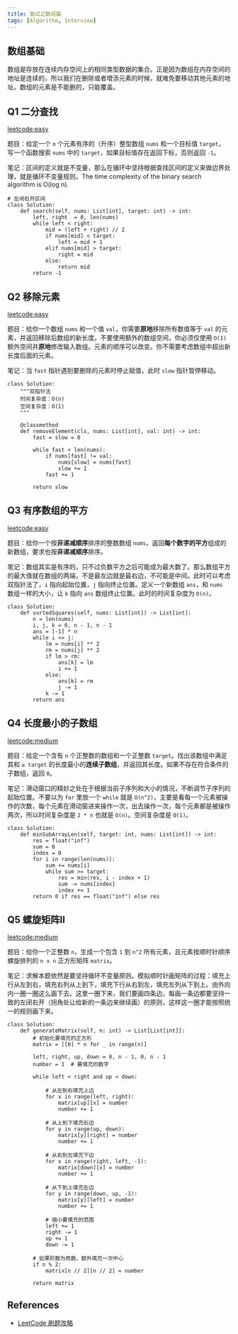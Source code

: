 ```yaml
---
title: 面试之数组篇
tags: [Algorithm, Interview]
---
```


## 数组基础
数组是存放在连续内存空间上的相同类型数据的集合。正是因为数组在内存空间的地址是连续的，所以我们在删除或者增添元素的时候，就难免要移动其他元素的地址。数组的元素是不能删的，只能覆盖。

## Q1 二分查找
[leetcode:easy](https://leetcode-cn.com/problems/binary-search/)

题目：给定一个 `n` 个元素有序的（升序）整型数组 `nums` 和一个目标值 `target`，写一个函数搜索 `nums` 中的 `target`，如果目标值存在返回下标，否则返回 `-1`。

笔记：区间的定义就是不变量，那么在循环中坚持根据查找区间的定义来做边界处理，就是循环不变量规则。The time complexity of the binary search algorithm is O(log n).

```
# 左闭右开区间
class Solution:
    def search(self, nums: List[int], target: int) -> int:
        left, right  = 0, len(nums)
        while left < right:
            mid = (left + right) // 2
            if nums[mid] < target:
                left = mid + 1
            elif nums[mid] > target:
                right = mid
            else:
                return mid
        return -1
```

## Q2 移除元素
[leetcode:easy](https://leetcode-cn.com/problems/remove-element/)

题目：给你一个数组 `nums` 和一个值 `val`，你需要**原地**移除所有数值等于 `val` 的元素，并返回移除后数组的新长度。不要使用额外的数组空间，你必须仅使用 `O(1)` 额外空间并**原地**修改输入数组。元素的顺序可以改变。你不需要考虑数组中超出新长度后面的元素。

笔记：当 `fast` 指针遇到要删除的元素时停止赋值，此时 `slow` 指针暂停移动。

```
class Solution:
    """双指针法
    时间复杂度：O(n)
    空间复杂度：O(1)
    """

    @classmethod
    def removeElement(cls, nums: List[int], val: int) -> int:
        fast = slow = 0

        while fast < len(nums):
            if nums[fast] != val:
                nums[slow] = nums[fast]
                slow += 1
            fast += 1

        return slow
```

## Q3 有序数组的平方
[leetcode:easy](https://leetcode-cn.com/problems/squares-of-a-sorted-array/)

题目：给你一个按**非递减顺序**排序的整数数组 `nums`，返回**每个数字的平方**组成的新数组，要求也按**非递减顺序**排序。

笔记：数组其实是有序的，只不过负数平方之后可能成为最大数了。那么数组平方的最大值就在数组的两端，不是最左边就是最右边，不可能是中间。此时可以考虑双指针法了，`i` 指向起始位置，`j` 指向终止位置。定义一个新数组 `ans`，和 `nums` 数组一样的大小，让 `k` 指向 `ans` 数组终止位置。此时的时间复杂度为 `O(n)`。

```
class Solution:
    def sortedSquares(self, nums: List[int]) -> List[int]:
        n = len(nums)
        i, j, k = 0, n - 1, n - 1
        ans = [-1] * n
        while i <= j:
            lm = nums[i] ** 2
            rm = nums[j] ** 2
            if lm > rm:
                ans[k] = lm
                i += 1
            else:
                ans[k] = rm
                j -= 1
            k -= 1
        return ans
```

## Q4 长度最小的子数组
[leetcode:medium](https://leetcode-cn.com/problems/minimum-size-subarray-sum/)

题目：给定一个含有 `n` 个正整数的数组和一个正整数 `target`。找出该数组中满足其和 `≥ target` 的长度最小的**连续子数组**，并返回其长度。如果不存在符合条件的子数组，返回 `0`。

笔记：滑动窗口的精妙之处在于根据当前子序列和大小的情况，不断调节子序列的起始位置。不要以为 `for` 里放一个 `while` 就是 `O(n^2)`，主要是看每一个元素被操作的次数，每个元素在滑动窗进来操作一次，出去操作一次，每个元素都是被操作两次，所以时间复杂度是 `2 * n` 也就是 `O(n)`。空间复杂度是 `O(1)`。

```
class Solution:
    def minSubArrayLen(self, target: int, nums: List[int]) -> int:
        res = float("inf")
        sum = 0
        index = 0
        for i in range(len(nums)):
            sum += nums[i]
            while sum >= target:
                res = min(res, i - index + 1)
                sum -= nums[index]
                index += 1
        return 0 if res == float("inf") else res
```

## Q5 螺旋矩阵II
[leetcode:medium](https://leetcode-cn.com/problems/spiral-matrix-ii/)

题目：给你一个正整数 `n`，生成一个包含 `1` 到 `n^2` 所有元素，且元素按顺时针顺序螺旋排列的 `n x n` 正方形矩阵 `matrix`。

笔记：求解本题依然是要坚持循环不变量原则。模拟顺时针画矩阵的过程：填充上行从左到右，填充右列从上到下，填充下行从右到左，填充左列从下到上。由外向内一圈一圈这么画下去。这里一圈下来，我们要画四条边，每画一条边都要坚持一致的左闭右开（拐角处让给新的一条边来继续画）的原则，这样这一圈才能按照统一的规则画下来。

```
class Solution:
    def generateMatrix(self, n: int) -> List[List[int]]:
        # 初始化要填充的正方形
        matrix = [[0] * n for _ in range(n)]

        left, right, up, down = 0, n - 1, 0, n - 1
        number = 1  # 要填充的数字

        while left < right and up < down:

            # 从左到右填充上边
            for x in range(left, right):
                matrix[up][x] = number
                number += 1

            # 从上到下填充右边
            for y in range(up, down):
                matrix[y][right] = number
                number += 1

            # 从右到左填充下边
            for x in range(right, left, -1):
                matrix[down][x] = number
                number += 1

            # 从下到上填充左边
            for y in range(down, up, -1):
                matrix[y][left] = number
                number += 1

            # 缩小要填充的范围
            left += 1
            right -= 1
            up += 1
            down -= 1

        # 如果阶数为奇数，额外填充一次中心
        if n % 2:
            matrix[n // 2][n // 2] = number

        return matrix
```

## References
- [LeetCode 刷题攻略](https://github.com/youngyangyang04/leetcode-master)
